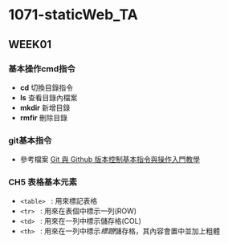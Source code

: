# 1071-staticWeb_TA

## WEEK01
### 基本操作cmd指令
* **cd** 切換目錄指令
* **ls** 查看目錄內檔案
* **mkdir** 新增目錄
* **rmfir** 刪除目錄
### git基本指令
* 參考檔案 [Git 與 Github 版本控制基本指令與操作入門教學]

### CH5 表格基本元素
* ```<table> ``` : 用來標記表格
* ```<tr> ``` : 用來在表個中標示一列(ROW)
* ```<td> ``` : 用來在一列中標示儲存格(COL)
* ```<th> ``` : 用來在一列中標示*標題*儲存格，其內容會置中並加上粗體





[Git 與 Github 版本控制基本指令與操作入門教學]: https://blog.techbridge.cc/2018/01/17/learning-programming-and-coding-with-python-git-and-github-tutorial/
